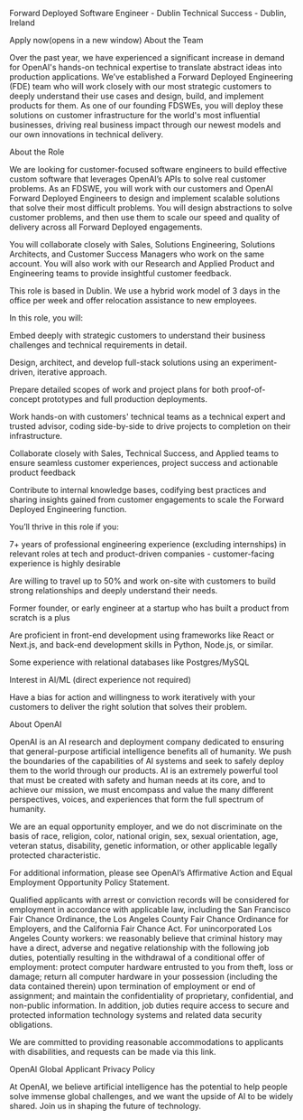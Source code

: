 Forward Deployed Software Engineer - Dublin
Technical Success - Dublin, Ireland

Apply now(opens in a new window)
About the Team

Over the past year, we have experienced a significant increase in demand for OpenAI's hands-on technical expertise to translate abstract ideas into production applications. We’ve established a Forward Deployed Engineering (FDE) team who will work closely with our most strategic customers to deeply understand their use cases and design, build, and implement products for them. As one of our founding FDSWEs, you will deploy these solutions on customer infrastructure for the world's most influential businesses, driving real business impact through our newest models and our own innovations in technical delivery.

About the Role

We are looking for customer-focused software engineers to build effective custom software that leverages OpenAI’s APIs to solve real customer problems. As an FDSWE, you will work with our customers and OpenAI Forward Deployed Engineers to design and implement scalable solutions that solve their most difficult problems. You will design abstractions to solve customer problems, and then use them to scale our speed and quality of delivery across all Forward Deployed engagements.


You will collaborate closely with Sales, Solutions Engineering, Solutions Architects, and Customer Success Managers who work on the same account. You will also work with our Research and Applied Product and Engineering teams to provide insightful customer feedback.


This role is based in Dublin. We use a hybrid work model of 3 days in the office per week and offer relocation assistance to new employees.

In this role, you will:

Embed deeply with strategic customers to understand their business challenges and technical requirements in detail.

Design, architect, and develop full-stack solutions using an experiment-driven, iterative approach.

Prepare detailed scopes of work and project plans for both proof-of-concept prototypes and full production deployments.

Work hands-on with customers' technical teams as a technical expert and trusted advisor, coding side-by-side to drive projects to completion on their infrastructure.

Collaborate closely with Sales, Technical Success, and Applied teams to ensure seamless customer experiences, project success and actionable product feedback

Contribute to internal knowledge bases, codifying best practices and sharing insights gained from customer engagements to scale the Forward Deployed Engineering function.

You’ll thrive in this role if you:

7+ years of professional engineering experience (excluding internships) in relevant roles at tech and product-driven companies - customer-facing experience is highly desirable

Are willing to travel up to 50% and work on-site with customers to build strong relationships and deeply understand their needs.

Former founder, or early engineer at a startup who has built a product from scratch is a plus

Are proficient in front-end development using frameworks like React or Next.js, and back-end development skills in Python, Node.js, or similar.

Some experience with relational databases like Postgres/MySQL

Interest in AI/ML (direct experience not required)

Have a bias for action and willingness to work iteratively with your customers to deliver the right solution that solves their problem.

About OpenAI

OpenAI is an AI research and deployment company dedicated to ensuring that general-purpose artificial intelligence benefits all of humanity. We push the boundaries of the capabilities of AI systems and seek to safely deploy them to the world through our products. AI is an extremely powerful tool that must be created with safety and human needs at its core, and to achieve our mission, we must encompass and value the many different perspectives, voices, and experiences that form the full spectrum of humanity.

We are an equal opportunity employer, and we do not discriminate on the basis of race, religion, color, national origin, sex, sexual orientation, age, veteran status, disability, genetic information, or other applicable legally protected characteristic.

For additional information, please see OpenAI’s Affirmative Action and Equal Employment Opportunity Policy Statement.

Qualified applicants with arrest or conviction records will be considered for employment in accordance with applicable law, including the San Francisco Fair Chance Ordinance, the Los Angeles County Fair Chance Ordinance for Employers, and the California Fair Chance Act. For unincorporated Los Angeles County workers: we reasonably believe that criminal history may have a direct, adverse and negative relationship with the following job duties, potentially resulting in the withdrawal of a conditional offer of employment: protect computer hardware entrusted to you from theft, loss or damage; return all computer hardware in your possession (including the data contained therein) upon termination of employment or end of assignment; and maintain the confidentiality of proprietary, confidential, and non-public information. In addition, job duties require access to secure and protected information technology systems and related data security obligations.

We are committed to providing reasonable accommodations to applicants with disabilities, and requests can be made via this link.

OpenAI Global Applicant Privacy Policy

At OpenAI, we believe artificial intelligence has the potential to help people solve immense global challenges, and we want the upside of AI to be widely shared. Join us in shaping the future of technology.